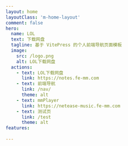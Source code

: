 ```yaml
---
layout: home
layoutClass: 'm-home-layout'
comment: false
hero:
  name: LOL
  text: 下载网盘
  tagline: 基于 VitePress 的个人前端导航页面模板
  image:
    src: /logo.png
    alt: LOL下载网盘
  actions:
    - text: LOL下载网盘
      link: https://notes.fe-mm.com
    - text: 前端导航
      link: /nav/
      theme: alt
    - text: mmPlayer
      link: https://netease-music.fe-mm.com
    - text: 测试页
      link: /test
      theme: alt
features:
 
---
```


<style>
/*爱的魔力转圈圈*/
.m-home-layout .image-src:hover {
  transform: translate(-50%, -50%) rotate(666turn);
  transition: transform 59s 1s cubic-bezier(0.3, 0, 0.8, 1);
}

.m-home-layout .details small {
  opacity: 0.8;
}

.m-home-layout .bottom-small {
  display: block;
  margin-top: 2em;
  text-align: right;
}
</style>
